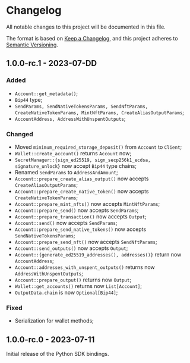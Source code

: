 # Changelog

All notable changes to this project will be documented in this file.

The format is based on [Keep a Changelog](https://keepachangelog.com/en/1.0.0/),
and this project adheres to [Semantic Versioning](https://semver.org/spec/v2.0.0.html).

<!-- ## Unreleased - YYYY-MM-DD

### Added

### Changed

### Deprecated

### Removed

### Fixed

### Security -->

## 1.0.0-rc.1 - 2023-07-DD

### Added

- `Account::get_metadata()`;
- `Bip44` type;
- `SendParams, SendNativeTokensParams, SendNftParams, CreateNativeTokenParams, MintNftParams, CreateAliasOutputParams`;
- `AccountAddress, AddressWithUnspentOutputs`;

### Changed

- Moved `minimum_required_storage_deposit()` from `Account` to `Client`;
- `Wallet::create_account()` returns `Account` now;
- `SecretManager::{sign_ed25519, sign_secp256k1_ecdsa, signature_unlock}` now accept `Bip44` type chains;
- Renamed `SendParams` to `AddressAndAmount`;
- `Account::prepare_create_alias_output()` now accepts `CreateAliasOutputParams`;
- `Account::prepare_create_native_token()` now accepts `CreateNativeTokenParams`;
- `Account::prepare_mint_nfts()` now accepts `MintNftParams`;
- `Account::prepare_send()` now accepts `SendParams`;
- `Account::prepare_transaction()` now accepts `Output`;
- `Account::send()` now accepts `SendParams`;
- `Account::prepare_send_native_tokens()` now accepts `SendNativeTokensParams`;
- `Account::prepare_send_nft()` now accepts `SendNftParams`;
- `Account::send_outputs()` now accepts `Output`;
- `Account::{generate_ed25519_addresses(), addresses()}` return now `AccountAddress`;
- `Account::addresses_with_unspent_outputs()` returns now `AddressWithUnspentOutputs`;
- `Account::prepare_output()` returns now `Output`;
- `Wallet::get_accounts()` returns now `List[Account]`;
- `OutputData.chain` is now `Optional[Bip44]`;

### Fixed

- Serialization for wallet methods;

## 1.0.0-rc.0 - 2023-07-11

Initial release of the Python SDK bindings.
